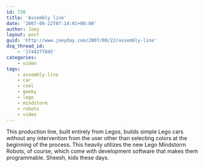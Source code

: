 ```yaml
---
id: 730
title: 'Assembly line'
date: '2007-08-22T07:14:01+00:00'
author: Joey
layout: post
guid: 'http://www.joeyday.com/2007/08/22/assembly-line'
dsq_thread_id:
    - '1744277845'
categories:
    - video
tags:
    - assembly-line
    - car
    - cool
    - geeky
    - lego
    - mindstorm
    - robots
    - video
---
```


This production line, built entirely from Legos, builds simple Lego cars without any intervention from the user other than selecting colors at the beginning of the process. This heavily utilizes the new Lego Mindstorm Robots, of course, which come with development software that makes them programmable. Sheesh, kids these days.

<object height="344" width="425"><param name="movie" value="http://www.youtube.com/v/GQ3AcPEPbH0"></param><param name="wmode" value="transparent"></param><embed height="344" src="http://www.youtube.com/v/GQ3AcPEPbH0" type="application/x-shockwave-flash" width="425" wmode="transparent"></embed></object>